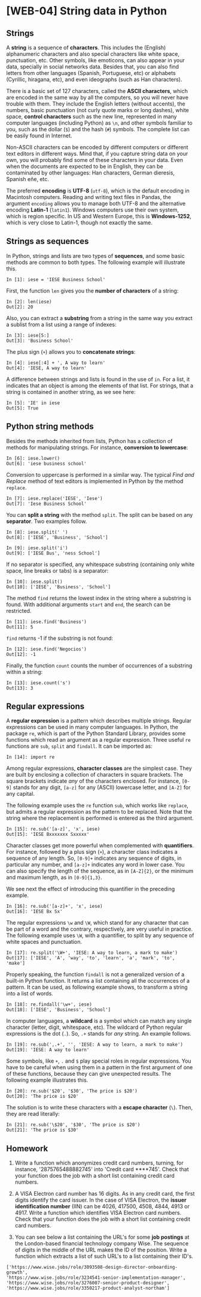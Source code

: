 # [WEB-04] String data in Python

## Strings

A **string** is a sequence of **characters**. This includes the (English) alphanumeric characters and also special characters like white space, punctuation, etc. Other symbols, like emoticons, can also appear in your data, specially in social networks data. Besides that, you can also find letters from other languages (Spanish, Portuguese, etc) or alphabets (Cyrillic, hiragana, etc), and even ideographs (such as Han characters).

There is a basic set of 127 characters, called the **ASCII characters**, which are encoded in the same way by all the computers, so you will never have trouble with them. They include the English letters (without accents), the numbers, basic punctuation (not curly quote marks or long dashes), white space, **control characters** such as the new line, represented in many computer languages (including Python) as `\n`, and other symbols familiar to you, such as the dollar (`$`) and the hash (`#`) symbols. The complete list can be easily found in Internet.

Non-ASCII characters can be encoded by different computers or different text editors in different ways. Mind that, if you capture string data on your own, you will probably find some of these characters in your data. Even when the documents are expected to be in English, they can be contaminated by other languages: Han characters, German dieresis, Spanish eñe, etc.

The preferred **encoding** is **UTF-8** (`utf-8`), which is the default encoding in Macintosh computers. Reading and writing text files in Pandas, the argument `encoding` allows you to manage both UTF-8 and the alternative encoding **Latin-1** (`latin1`). Windows computers use their own system, which is region specific. In US and Western Europe, this is **Windows-1252**, which is very close to Latin-1, though not exactly the same.

## Strings as sequences

In Python, strings and lists are two types of **sequences**, and some basic methods are common to both types. The following example will illustrate this.

```
In [1]: iese = 'IESE Business School'
```

First, the function `len` gives you the **number of characters** of a string:

```
In [2]: len(iese)
Out[2]: 20
```

Also, you can extract a **substring** from a string in the same way you extract a sublist from a list using a range of indexes:

```
In [3]: iese[5:]
Out[3]: 'Business School'
```

The plus sign (`+`) allows you to **concatenate strings**:

```
In [4]: iese[:4] + ', A way to learn'
Out[4]: 'IESE, A way to learn'
```

A difference between strings and lists is found in the use of `in`. For a list, it indicates that an object is among the elements of that list. For strings, that a string is contained in another string, as we see here:

```
In [5]: 'IE' in iese
Out[5]: True
```

## Python string methods

Besides the methods inherited from lists, Python has a collection of methods for manipulating strings. For instance, **conversion to lowercase**:

```
In [6]: iese.lower()
Out[6]: 'iese business school'
```

Conversion to uppercase is performed in a similar way. The typical *Find and Replace* method of text editors is implemented in Python by the method `replace`.

```
In [7]: iese.replace('IESE', 'Iese')
Out[7]: 'Iese Business School'
```

You can **split a string** with the method `split`. The split can be based on any **separator**. Two examples follow.

```
In [8]: iese.split(' ')
Out[8]: ['IESE', 'Business', 'School']
```

```
In [9]: iese.split('i')
Out[9]: ['IESE Bus', 'ness School']
```

If no separator is specified, any whitespace substring (containing only white space, line breaks or tabs) is a separator:

```
In [10]: iese.split()
Out[10]: ['IESE', 'Business', 'School']
```

The method `find` returns the lowest index in the string where a substring is found. With additional arguments `start` and `end`, the search can be restricted.

```
In [11]: iese.find('Business')
Out[11]: 5
```

`find` returns -1 if the substring is not found:

```
In [12]: iese.find('Negocios')
Out[12]: -1
```

Finally, the function `count` counts the number of occurrences of a substring within a string:

```
In [13]: iese.count('s')
Out[13]: 3
```

## Regular expressions

A **regular expression** is a pattern which describes multiple strings. Regular expressions can be used in many computer languages. In Python, the package `re`, which is part of the Python Standard Library, provides some functions which read an argument as a regular expression. Three useful `re` functions are `sub`, `split` and `findall`. It can be imported as:

```
In [14]: import re
```

Among regular expressions, **character classes** are the simplest case. They are built by enclosing a collection of characters in square brackets. The square brackets indicate *any* of the characters enclosed. For instance, `[0-9]` stands for any digit, `[a-z]` for any (ASCII) lowercase letter, and `[A-Z]` for any capital. 

The following example uses the `re` function `sub`, which works like `replace`, but admits a regular expression as the pattern to be replaced. Note that the string where the replacement is performed is entered as the third argument.

```
In [15]: re.sub('[a-z]', 'x', iese)
Out[15]: 'IESE Bxxxxxxx Sxxxxx'
```

Character classes get more powerful when complemented with **quantifiers**. For instance, followed by a plus sign (`+`), a character class indicates a sequence of any length. So, `[0-9]+` indicates any sequence of digits, in particular any number, and `[a-z]+` indicates any word in lower case. You can also specify the length of the sequence, as in `[A-Z]{2}`, or the minimum and maximum length, as in `[0-9]{1,3}`.

We see next the effect of introducing this quantifier in the preceding example.

```
In [16]: re.sub('[a-z]+', 'x', iese)
Out[16]: 'IESE Bx Sx'
```

The regular expressions `\w` and `\W`, which stand for any character that can be part of a word and the contrary, respectively, are very useful in practice. The following example uses `\W`, with a quantifier, to split by any sequence of white spaces and punctuation. 

```
In [17]: re.split('\W+', 'IESE: A way to learn, a mark to make')
Out[17]: ['IESE', 'A', 'way', 'to', 'learn', 'a', 'mark', 'to', 'make']
```

Properly speaking, the function `findall` is not a generalized version of a built-in Python function. It returns a list containing all the occurrences of a pattern. It can be used, as following example shows, to transform a string into a list of words.

```
In [18]: re.findall('\w+', iese)
Out[18]: ['IESE', 'Business', 'School']
```

In computer languages, a **wildcard** is a symbol which can match any single character (letter, digit, whitespace, etc). The wildcard of Python regular expressions is the dot (`.`). So, `.+` stands for *any* string. An example follows.

```
In [19]: re.sub(',.+', '', 'IESE: A way to learn, a mark to make')
Out[19]: 'IESE: A way to learn'
```

Some symbols, like `+`, `.` and `$` play special roles in regular expressions. You have to be careful when using them in a pattern in the first argument of one of these functions, because they can give unexpected results. The following example illustrates this.

```
In [20]: re.sub('$20', '$30', 'The price is $20')
Out[20]: 'The price is $20'
```

The solution is to write these characters with a **escape character** (`\`). Then, they are read literally:

```
In [21]: re.sub('\$20', '$30', 'The price is $20')
Out[21]: 'The price is $30'
```

## Homework

1. Write a function which anonymizes credit card numbers, turning, for instance, '2875765488882745' into 'Credit card ****745'. Check that your function does the job with a short list containing credit card numbers.

2. A VISA Electron card number has 16 digits. As in any credit card, the first digits identify the card issuer. In the case of VISA Electron, the **issuer identification number** (IIN) can be 4026, 417500, 4508, 4844, 4913 or 4917. Write a function which identifies VISA Electron card numbers. Check that your function does the job with a short list containing credit card numbers.

3. You can see below a list containing the URL's for some **job postings** at the London-based financial technology company Wise. The sequence of digits in the middle of the URL makes the ID of the position. Write a function which extracts a list of such URL's to a list containing their ID's.

```
['https://www.wise.jobs/role/3093508-design-director-onboarding-growth',
'https://www.wise.jobs/role/3234541-senior-implementation-manager',
'https://www.wise.jobs/role/3276007-senior-product-designer',
'https://www.wise.jobs/role/3350217-product-analyst-northam']
```
